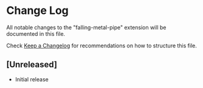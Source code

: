 # Change Log

All notable changes to the "falling-metal-pipe" extension will be documented in this file.

Check [Keep a Changelog](http://keepachangelog.com/) for recommendations on how to structure this file.

## [Unreleased]

- Initial release
